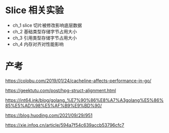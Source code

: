 # Slice 相关实验

- ch_1 slice 切片被修改影响底层数据
- ch_2 基础类型存储字节占用大小
- ch_3 引用类型存储字节占用大小
- ch_4 内存对齐对性能影响

# 产考
https://colobu.com/2019/01/24/cacheline-affects-performance-in-go/ 

https://geektutu.com/post/hpg-struct-alignment.html

https://int64.ink/blog/golang_%E7%90%86%E8%A7%A3golang%E5%86%85%E5%AD%98%E5%AF%B9%E9%BD%90/

https://blog.huoding.com/2021/09/29/951

https://xie.infoq.cn/article/594a7f54c639accb53796cfc7